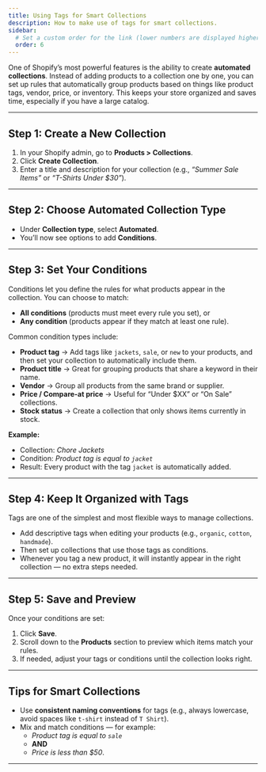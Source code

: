 ```yaml
---
title: Using Tags for Smart Collections
description: How to make use of tags for smart collections.
sidebar:
  # Set a custom order for the link (lower numbers are displayed higher up)
  order: 6
---
```


One of Shopify’s most powerful features is the ability to create **automated collections**. Instead of adding products to a collection one by one, you can set up rules that automatically group products based on things like product tags, vendor, price, or inventory. This keeps your store organized and saves time, especially if you have a large catalog.

---

## Step 1: Create a New Collection

1. In your Shopify admin, go to **Products > Collections**.
2. Click **Create Collection**.
3. Enter a title and description for your collection (e.g., _“Summer Sale Items”_ or _“T-Shirts Under $30”_).

---

## Step 2: Choose Automated Collection Type

- Under **Collection type**, select **Automated**.
- You’ll now see options to add **Conditions**.

---

## Step 3: Set Your Conditions

Conditions let you define the rules for what products appear in the collection. You can choose to match:

- **All conditions** (products must meet every rule you set), or
- **Any condition** (products appear if they match at least one rule).

Common condition types include:

- **Product tag** → Add tags like `jackets`, `sale`, or `new` to your products, and then set your collection to automatically include them.
- **Product title** → Great for grouping products that share a keyword in their name.
- **Vendor** → Group all products from the same brand or supplier.
- **Price / Compare-at price** → Useful for “Under $XX” or “On Sale” collections.
- **Stock status** → Create a collection that only shows items currently in stock.

**Example:**

- Collection: _Chore Jackets_
- Condition: _Product tag is equal to `jacket`_
- Result: Every product with the tag `jacket` is automatically added.

---

## Step 4: Keep It Organized with Tags

Tags are one of the simplest and most flexible ways to manage collections.

- Add descriptive tags when editing your products (e.g., `organic`, `cotton`, `handmade`).
- Then set up collections that use those tags as conditions.
- Whenever you tag a new product, it will instantly appear in the right collection — no extra steps needed.

---

## Step 5: Save and Preview

Once your conditions are set:

1. Click **Save**.
2. Scroll down to the **Products** section to preview which items match your rules.
3. If needed, adjust your tags or conditions until the collection looks right.

---

## Tips for Smart Collections

- Use **consistent naming conventions** for tags (e.g., always lowercase, avoid spaces like `t-shirt` instead of `T Shirt`).
- Mix and match conditions — for example:
  - _Product tag is equal to `sale`_
  - **AND**
  - _Price is less than $50_.

---
